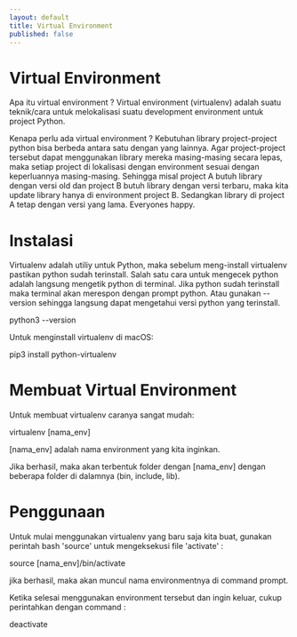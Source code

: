 ```yaml
---
layout: default
title: Virtual Environment
published: false
---
```


Virtual Environment
===================

Apa itu virtual environment ?
Virtual environment (virtualenv) adalah suatu teknik/cara untuk melokalisasi suatu development environment untuk project Python.

Kenapa perlu ada virtual environment ?
Kebutuhan library project-project python bisa berbeda antara satu dengan yang lainnya. Agar project-project tersebut dapat menggunakan library mereka masing-masing secara lepas, maka setiap project di lokalisasi dengan environment sesuai dengan keperluannya masing-masing. Sehingga misal project A butuh library dengan versi old dan project B butuh library dengan versi terbaru, maka kita update library hanya di environment project B. Sedangkan library di project A tetap dengan versi yang lama. Everyones happy.


Instalasi
=========

Virtualenv adalah utiliy untuk Python, maka sebelum meng-install virtualenv pastikan python sudah terinstall. Salah satu cara untuk mengecek python adalah langsung mengetik python di terminal. Jika python sudah terinstall maka terminal akan merespon dengan prompt python. Atau gunakan --version sehingga langsung dapat mengetahui versi python yang terinstall.

python3 --version

Untuk menginstall virtualenv di macOS:

pip3 install python-virtualenv


Membuat Virtual Environment
===========================

Untuk membuat virtualenv caranya sangat mudah:

virtualenv [nama_env]

[nama_env] adalah nama environment yang kita inginkan.

Jika berhasil, maka akan terbentuk folder dengan [nama_env] dengan beberapa folder di dalamnya (bin, include, lib).


Penggunaan
==========

Untuk mulai menggunakan virtualenv yang baru saja kita buat, gunakan perintah bash 'source' untuk mengeksekusi file 'activate' :

source [nama_env]/bin/activate

jika berhasil, maka akan muncul nama environmentnya di command prompt.

Ketika selesai menggunakan environment tersebut dan ingin keluar, cukup perintahkan dengan command :

deactivate
